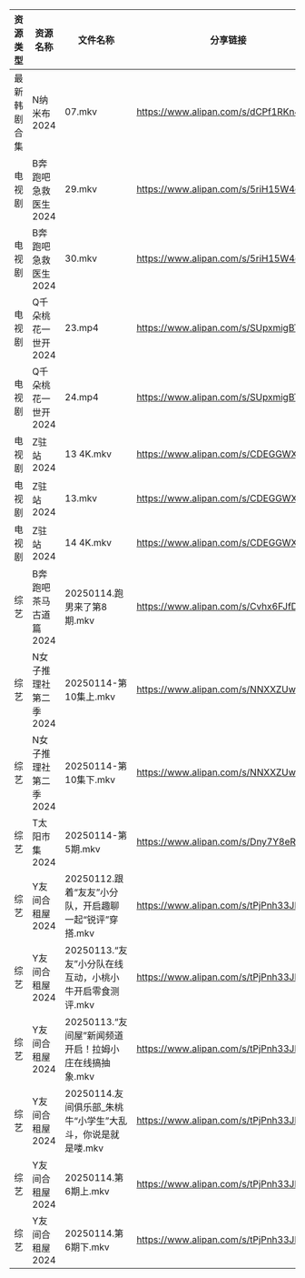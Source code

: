 | 资源类型   | 资源名称          | 文件名称                                  | 分享链接                                 | 更新时间                |
| ------ | ------------- | ------------------------------------- | ------------------------------------ | ------------------- |
| 最新韩剧合集 | N纳米布2024      | 07.mkv                                | https://www.alipan.com/s/dCPf1RKn4NH | 2025-01-14 00:06:07 |
| 电视剧    | B奔跑吧急救医生2024  | 29.mkv                                | https://www.alipan.com/s/5riH15W4qmn | 2025-01-14 00:05:04 |
| 电视剧    | B奔跑吧急救医生2024  | 30.mkv                                | https://www.alipan.com/s/5riH15W4qmn | 2025-01-14 00:05:04 |
| 电视剧    | Q千朵桃花一世开2024  | 23.mp4                                | https://www.alipan.com/s/SUpxmigBTJm | 2025-01-14 16:06:07 |
| 电视剧    | Q千朵桃花一世开2024  | 24.mp4                                | https://www.alipan.com/s/SUpxmigBTJm | 2025-01-14 16:06:07 |
| 电视剧    | Z驻站2024       | 13 4K.mkv                             | https://www.alipan.com/s/CDEGGWXTVZe | 2025-01-14 00:06:48 |
| 电视剧    | Z驻站2024       | 13.mkv                                | https://www.alipan.com/s/CDEGGWXTVZe | 2025-01-14 00:06:47 |
| 电视剧    | Z驻站2024       | 14 4K.mkv                             | https://www.alipan.com/s/CDEGGWXTVZe | 2025-01-14 00:06:47 |
| 综艺     | B奔跑吧茶马古道篇2024 | 20250114.跑男来了第8期.mkv                  | https://www.alipan.com/s/Cvhx6FJfDYP | 2025-01-14 16:06:42 |
| 综艺     | N女子推理社第二季2024 | 20250114-第10集上.mkv                    | https://www.alipan.com/s/NNXXZUw3FNE | 2025-01-14 16:07:36 |
| 综艺     | N女子推理社第二季2024 | 20250114-第10集下.mkv                    | https://www.alipan.com/s/NNXXZUw3FNE | 2025-01-14 16:07:36 |
| 综艺     | T太阳市集2024     | 20250114-第5期.mkv                      | https://www.alipan.com/s/Dny7Y8eRfii | 2025-01-14 16:07:56 |
| 综艺     | Y友间合租屋2024    | 20250112.跟着“友友”小分队，开启趣聊一起“锐评”穿搭.mkv   | https://www.alipan.com/s/tPjPnh33JDD | 2025-01-14 16:09:00 |
| 综艺     | Y友间合租屋2024    | 20250113.“友友”小分队在线互动，小桃小牛开启零食测评.mkv   | https://www.alipan.com/s/tPjPnh33JDD | 2025-01-14 16:09:00 |
| 综艺     | Y友间合租屋2024    | 20250113.“友间屋”新闻频道开启！拉姆小庄在线搞抽象.mkv    | https://www.alipan.com/s/tPjPnh33JDD | 2025-01-14 16:08:59 |
| 综艺     | Y友间合租屋2024    | 20250114.友间俱乐部_朱桃牛“小学生”大乱斗，你说是就是喽.mkv | https://www.alipan.com/s/tPjPnh33JDD | 2025-01-14 16:08:59 |
| 综艺     | Y友间合租屋2024    | 20250114.第6期上.mkv                     | https://www.alipan.com/s/tPjPnh33JDD | 2025-01-14 16:08:59 |
| 综艺     | Y友间合租屋2024    | 20250114.第6期下.mkv                     | https://www.alipan.com/s/tPjPnh33JDD | 2025-01-14 16:08:59 |

